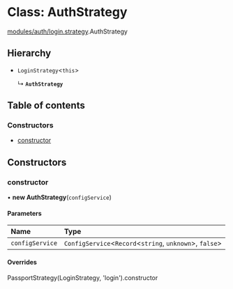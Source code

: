 # Class: AuthStrategy

[modules/auth/login.strategy](../modules/modules_auth_login_strategy.md).AuthStrategy

## Hierarchy

- `LoginStrategy`<`this`\>

  ↳ **`AuthStrategy`**

## Table of contents

### Constructors

- [constructor](modules_auth_login_strategy.AuthStrategy.md#constructor)

## Constructors

### constructor

• **new AuthStrategy**(`configService`)

#### Parameters

| Name | Type |
| :------ | :------ |
| `configService` | `ConfigService`<`Record`<`string`, `unknown`\>, ``false``\> |

#### Overrides

PassportStrategy(LoginStrategy, &#x27;login&#x27;).constructor
